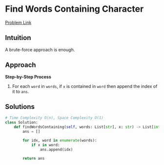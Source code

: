 **Find Words Containing Character**
=
[Problem Link](https://leetcode.com/problems/find-words-containing-character/description)

## Intuition
A brute-force approach is enough.

## Approach
**Step-by-Step Process**

1. For each `word` in `words`, if `x` is contained in `word` then append the index of it to `ans`.
  
## Solutions
```python
# Time Complexity O(n), Space Complexity O(1)
class Solution:
    def findWordsContaining(self, words: List[str], x: str) -> List[int]:
        ans = []

        for idx, word in enumerate(words):
            if x in word:
                ans.append(idx)

        return ans

